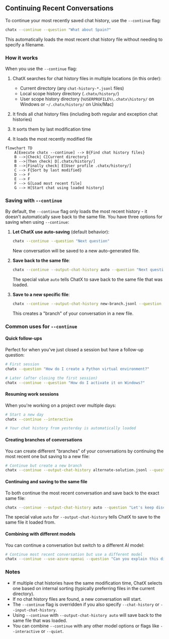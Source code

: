 ## Continuing Recent Conversations

To continue your most recently saved chat history, use the `--continue` flag:

```bash title="Continue recent chat"
chatx --continue --question "What about Spain?"
```

This automatically loads the most recent chat history file without needing to specify a filename.

### How it works

When you use the `--continue` flag:

1. ChatX searches for chat history files in multiple locations (in this order):
   - Current directory (any `chat-history-*.jsonl` files)
   - Local scope history directory (`.chatx/history/`)
   - User scope history directory (`%USERPROFILE%\.chatx\history/` on Windows or `~/.chatx/history/` on Unix/Mac)

2. It finds all chat history files (including both regular and exception chat histories)
3. It sorts them by last modification time
4. It loads the most recently modified file

```mermaid
flowchart TD
    A[Execute chatx --continue] --> B{Find chat history files}
    B -->|Check| C[Current directory]
    B -->|Then check| D[.chatx/history/]
    B -->|Finally check| E[User profile .chatx/history/]
    C --> F{Sort by last modified}
    D --> F
    E --> F
    F --> G[Load most recent file]
    G --> H[Start chat using loaded history]
```

### Saving with `--continue`

By default, the `--continue` flag only loads the most recent history - it doesn't automatically save back to the same file. You have three options for saving when using `--continue`:

1. **Let ChatX use auto-saving** (default behavior):
   ```bash
   chatx --continue --question "Next question"
   ```
   New conversation will be saved to a new auto-generated file.

2. **Save back to the same file**:
   ```bash
   chatx --continue --output-chat-history auto --question "Next question"
   ```
   The special value `auto` tells ChatX to save back to the same file that was loaded.

3. **Save to a new specific file**:
   ```bash
   chatx --continue --output-chat-history new-branch.jsonl --question "Next question"
   ```
   This creates a "branch" of your conversation in a new file.

### Common uses for `--continue`

#### Quick follow-ups

Perfect for when you've just closed a session but have a follow-up question:

```bash title="Quick follow-up"
# First session
chatx --question "How do I create a Python virtual environment?"

# Later (after closing the first session)
chatx --continue --question "How do I activate it on Windows?"
```

#### Resuming work sessions

When you're working on a project over multiple days:

```bash title="Resume work session"
# Start a new day
chatx --continue --interactive

# Your chat history from yesterday is automatically loaded
```

#### Creating branches of conversations

You can create different "branches" of your conversations by continuing the most recent one but saving to a new file:

```bash title="Branch a conversation"
# Continue but create a new branch
chatx --continue --output-chat-history alternate-solution.jsonl --question "Let's explore a different approach"
```

#### Continuing and saving to the same file

To both continue the most recent conversation and save back to the exact same file:

```bash title="Continue and save to same file"
chatx --continue --output-chat-history auto --question "Let's keep discussing this topic"
```

The special value `auto` for `--output-chat-history` tells ChatX to save to the same file it loaded from.

#### Combining with different models

You can continue a conversation but switch to a different AI model:

```bash title="Continue with different model"
# Continue most recent conversation but use a different model
chatx --continue --use-azure-openai --question "Can you explain this differently?"
```

### Notes

- If multiple chat histories have the same modification time, ChatX selects one based on internal sorting (typically preferring files in the current directory).
- If no chat history files are found, a new conversation will start.
- The `--continue` flag is overridden if you also specify `--chat-history` or `--input-chat-history`.
- Using `--continue` with `--output-chat-history auto` will save back to the same file that was loaded.
- You can combine `--continue` with any other model options or flags like `--interactive` or `--quiet`.